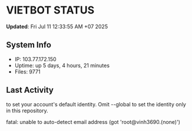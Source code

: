 # VIETBOT STATUS
**Updated**: Fri Jul 11 12:33:55 AM +07 2025

## System Info
- IP: 103.77.172.150
- Uptime: up 5 days, 4 hours, 21 minutes
- Files: 9771

## Last Activity

to set your account's default identity.
Omit --global to set the identity only in this repository.

fatal: unable to auto-detect email address (got 'root@vinh3690.(none)')
